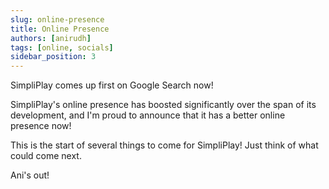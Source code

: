 ```yaml
---
slug: online-presence
title: Online Presence
authors: [anirudh]
tags: [online, socials]
sidebar_position: 3
---
```

SimpliPlay comes up first on Google Search now!

<!-- truncate -->
SimpliPlay's online presence has boosted significantly over the span of its development,
and I'm proud to announce that it has a better online presence now!

This is the start of several things to come for SimpliPlay!
Just think of what could come next.

Ani's
out!
